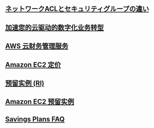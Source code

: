 ## [ネットワークACLとセキュリティグループの違い](https://repost.aws/questions/QUwiwFKAbaTeCZsfuI9rBNBA/%E3%83%8D%E3%83%83%E3%83%88%E3%83%AF%E3%83%BC%E3%82%AFacl%E3%81%A8%E3%82%BB%E3%82%AD%E3%83%A5%E3%83%AA%E3%83%86%E3%82%A3%E3%82%B0%E3%83%AB%E3%83%BC%E3%83%97%E3%81%AE%E9%81%95%E3%81%84)

## [加速您的云驱动的数字化业务转型](https://aws.amazon.com/cn/cloud-adoption-framework/)

## [AWS 云财务管理服务](https://aws.amazon.com/cn/aws-cost-management/)

## [Amazon EC2 定价](https://aws.amazon.com/cn/ec2/pricing/)

## [预留实例 (RI)](https://aws.amazon.com/cn/aws-cost-management/aws-cost-optimization/reserved-instances/?nc1=h_ls)

## [Amazon EC2 预留实例](https://aws.amazon.com/cn/ec2/pricing/reserved-instances/)

## [Savings Plans FAQ](https://aws.amazon.com/cn/savingsplans/faq/)